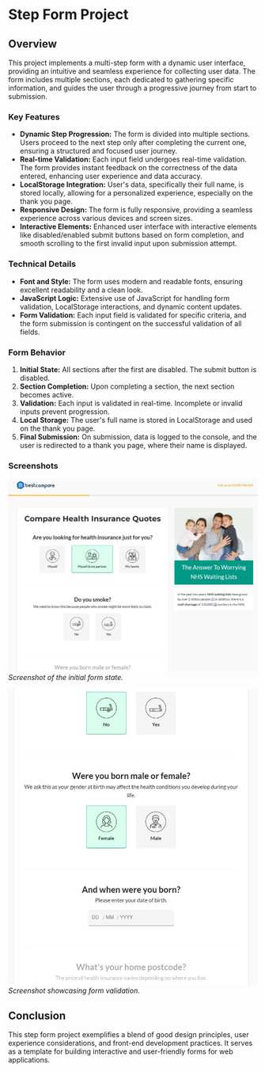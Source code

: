 # Step Form Project

## Overview

This project implements a multi-step form with a dynamic user interface, providing an intuitive and seamless experience for collecting user data. The form includes multiple sections, each dedicated to gathering specific information, and guides the user through a progressive journey from start to submission.

### Key Features

- **Dynamic Step Progression:** The form is divided into multiple sections. Users proceed to the next step only after completing the current one, ensuring a structured and focused user journey.
- **Real-time Validation:** Each input field undergoes real-time validation. The form provides instant feedback on the correctness of the data entered, enhancing user experience and data accuracy.
- **LocalStorage Integration:** User's data, specifically their full name, is stored locally, allowing for a personalized experience, especially on the thank you page.
- **Responsive Design:** The form is fully responsive, providing a seamless experience across various devices and screen sizes.
- **Interactive Elements:** Enhanced user interface with interactive elements like disabled/enabled submit buttons based on form completion, and smooth scrolling to the first invalid input upon submission attempt.

### Technical Details

- **Font and Style:** The form uses modern and readable fonts, ensuring excellent readability and a clean look.
- **JavaScript Logic:** Extensive use of JavaScript for handling form validation, LocalStorage interactions, and dynamic content updates.
- **Form Validation:** Each input field is validated for specific criteria, and the form submission is contingent on the successful validation of all fields.

### Form Behavior

1. **Initial State:** All sections after the first are disabled. The submit button is disabled.
2. **Section Completion:** Upon completing a section, the next section becomes active.
3. **Validation:** Each input is validated in real-time. Incomplete or invalid inputs prevent progression.
4. **Local Storage:** The user's full name is stored in LocalStorage and used on the thank you page.
5. **Final Submission:** On submission, data is logged to the console, and the user is redirected to a thank you page, where their name is displayed.

### Screenshots

![Cover Image 1](cover1.jpg)
_Screenshot of the initial form state._

![Cover Image 2](cover2.jpg)
_Screenshot showcasing form validation._

## Conclusion

This step form project exemplifies a blend of good design principles, user experience considerations, and front-end development practices. It serves as a template for building interactive and user-friendly forms for web applications.
